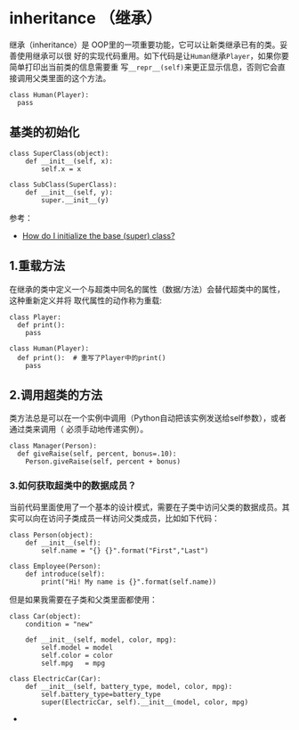 # inheritance （继承）

继承（inheritance）是 OOP里的一项重要功能，它可以让新类继承已有的类。妥善使用继承可以很
好的实现代码重用。如下代码是让`Human`继承`Player`，如果你要简单打印出当前类的信息需要重
写`__repr__(self)`来更正显示信息，否则它会直接调用父类里面的这个方法。

```
class Human(Player):
  pass
```


## 基类的初始化


```
class SuperClass(object):
    def __init__(self, x):
        self.x = x
        
class SubClass(SuperClass):
    def __init__(self, y):
        super.__init__(y)
```

参考：

- [How do I initialize the base (super) class?](https://stackoverflow.com/questions/3694371/how-do-i-initialize-the-base-super-class)

## 1.重载方法

在继承的类中定义一个与超类中同名的属性（数据/方法）会替代超类中的属性，这种重新定义并将
取代属性的动作称为重载:

```
class Player:
  def print():
    pass

class Human(Player):
  def print():  # 重写了Player中的print()
    pass
```

## 2.调用超类的方法

类方法总是可以在一个实例中调用（Python自动把该实例发送给self参数），或者通过类来调用（
必须手动地传递实例）。

```
class Manager(Person):
  def giveRaise(self, percent, bonus=.10):
    Person.giveRaise(self, percent + bonus)
```

### 3.如何获取超类中的数据成员？

当前代码里面使用了一个基本的设计模式，需要在子类中访问父类的数据成员。其实可以向在访问子类成员一样访问父类成员，比如如下代码：

```
class Person(object):
    def __init__(self):
        self.name = "{} {}".format("First","Last")

class Employee(Person):
    def introduce(self):
        print("Hi! My name is {}".format(self.name))
```

但是如果我需要在子类和父类里面都使用：

```
class Car(object):
    condition = "new"

    def __init__(self, model, color, mpg):
        self.model = model
        self.color = color
        self.mpg   = mpg

class ElectricCar(Car):
    def __init__(self, battery_type, model, color, mpg):
        self.battery_type=battery_type
        super(ElectricCar, self).__init__(model, color, mpg)
```

- [](https://stackoverflow.com/questions/19205916/how-to-call-base-classs-init-method-from-the-child-class)
